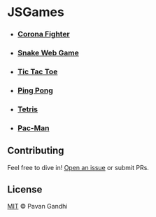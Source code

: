 # JSGames

- ### [Corona Fighter](https://iampavangandhi.github.io/JSGames/Corona%20Fighter)
- ### [Snake Web Game](https://iampavangandhi.github.io/JSGames/Snake%20Web%20Game)
- ### [Tic Tac Toe](https://iampavangandhi.github.io/JSGames/Tic%20Tac%20Toe)
- ### [Ping Pong](https://iampavangandhi.github.io/JSGames/Ping%20Pong/)
- ### [Tetris](https://iampavangandhi.github.io/JSGames/Tetris)
- ### [Pac-Man](https://github.com/sangramsecure/JSGames/tree/master/pac-man)

## Contributing

Feel free to dive in! [Open an issue](https://github.com/iampavangandhi/JSGames/issues/new) or submit PRs.

## License

[MIT](LICENSE) © Pavan Gandhi

